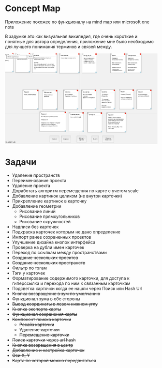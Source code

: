 # Concept Map

Приложение похожее по функционалу на mind map или microsoft one note

В задумке это как визуальная википедия, где очень короткие и понятные для автора определения, приложение мне было необходимо для лучшего понимания терминов и связей между.

![Interface Screenshot](/doc/screen.png?raw=true "2020.05.27")

# Задачи

- Удаление пространств
- Переименование проекта
- Удаление проекта
- Доработать алгоритм перемещения по карте с учетом scale 
- Добавление картинок целиком (не внутри карточки)
- Прикрепление картинок в карточку
- Добавление геометрии
	- Рисование линий
	- Рисование прямоугольников
	- Рисование окружностей
- Надписи без карточек
- Подкраска карточек которым не дано определение
- Импорт ранее сохраненных проектов
- Улучшение дизайна кнопок интерфейса
- Проверка на дубли имен карточек
- Переход по ссылкам между пространствами
- ~~Создание нескольких проектов~~
- ~~Создание нескольких пространств~~
- Фильтр по тэгам
- Тэги у карточек
- Форматирование содержимого карточки, для доступа к гиперссылка и перехода по ним к связанным карточкам
- Подсветка карточки когда ее нашли через Поиск или Hash Url
- ~~Кнопка возвращение в зум по умолчанию~~
- ~~Функционал зума в обе стороны~~
- ~~Вывод координаты в левом нижнем углу~~
- ~~Кнопка экспорта карты~~
- ~~Функционал сохранения карты~~
- ~~Компонент поиска карточки~~
	- ~~Ресайз карточки~~
	- ~~Удаление карточки~~
	- ~~Перемещение карточки~~
- ~~Поиск карточки через url hash~~ 
- ~~Кнопка возвращения в центр~~
- ~~Добавление и настройка карточек~~
- ~~Оси X, Y~~
- ~~Карта по которой можно передвигаться~~